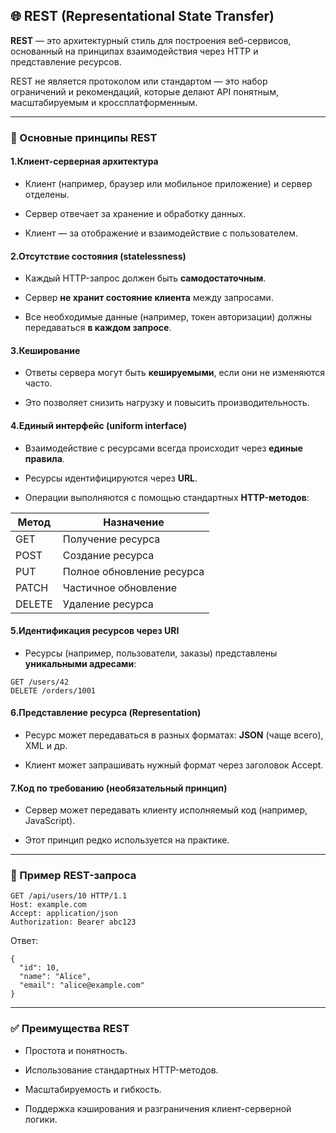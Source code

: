 ## **🌐 REST (Representational State Transfer)**

  

**REST** — это архитектурный стиль для построения веб-сервисов, основанный на принципах взаимодействия через HTTP и представление ресурсов.

  

REST не является протоколом или стандартом — это набор ограничений и рекомендаций, которые делают API понятным, масштабируемым и кроссплатформенным.

---

### **🔑 Основные принципы REST**

  

#### **1.Клиент-серверная архитектура**

- Клиент (например, браузер или мобильное приложение) и сервер отделены.
    
- Сервер отвечает за хранение и обработку данных.
    
- Клиент — за отображение и взаимодействие с пользователем.
  

#### **2.Отсутствие состояния (statelessness)**

- Каждый HTTP-запрос должен быть **самодостаточным**.
    
- Сервер **не хранит состояние клиента** между запросами.
    
- Все необходимые данные (например, токен авторизации) должны передаваться **в каждом запросе**.
  

#### **3.Кеширование**

- Ответы сервера могут быть **кешируемыми**, если они не изменяются часто.
    
- Это позволяет снизить нагрузку и повысить производительность.
  

#### **4.Единый интерфейс (uniform interface)**

- Взаимодействие с ресурсами всегда происходит через **единые правила**.
    
- Ресурсы идентифицируются через **URL**.
    
- Операции выполняются с помощью стандартных **HTTP-методов**:

|**Метод**|**Назначение**|
|---|---|
|GET|Получение ресурса|
|POST|Создание ресурса|
|PUT|Полное обновление ресурса|
|PATCH|Частичное обновление|
|DELETE|Удаление ресурса|

  

  

#### **5.Идентификация ресурсов через URI**

- Ресурсы (например, пользователи, заказы) представлены **уникальными адресами**:
    

```
GET /users/42
DELETE /orders/1001
```

  

  

#### **6.Представление ресурса (Representation)**

- Ресурс может передаваться в разных форматах: **JSON** (чаще всего), XML и др.
    
- Клиент может запрашивать нужный формат через заголовок Accept.
  

#### **7.Код по требованию (необязательный принцип)**

- Сервер может передавать клиенту исполняемый код (например, JavaScript).
    
- Этот принцип редко используется на практике.

---

### **📌 Пример REST-запроса**

```
GET /api/users/10 HTTP/1.1
Host: example.com
Accept: application/json
Authorization: Bearer abc123
```

Ответ:

```
{
  "id": 10,
  "name": "Alice",
  "email": "alice@example.com"
}
```

  

---

### **✅ Преимущества REST**

- Простота и понятность.
    
- Использование стандартных HTTP-методов.
    
- Масштабируемость и гибкость.
    
- Поддержка кэширования и разграничения клиент-серверной логики.